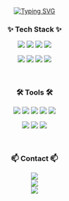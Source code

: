 <div align="center">
  <a href="https://git.io/typing-svg">
    <img src="https://readme-typing-svg.demolab.com?font=Fira+Code&size=25&pause=1000&color=F7F7F7&background=FFFFFF00&width=435&lines=Welcome+to+YeongShik's+github+!" alt="Typing SVG" />
  </a>
</div>

<h3 align="center"> ✨ Tech Stack ✨ </h3>
<p align="center">
   <img src="https://img.shields.io/badge/macOS-000000?style=for-the-badge&logo=apple&logoColor=white" />
  <img src="https://img.shields.io/badge/Windows-0078D6?style=for-the-badge&logo=windows&logoColor=white" />
  <img src="https://img.shields.io/badge/JavaScript-F7DF1E?style=for-the-badge&logo=javascript&logoColor=black" />
  <img src="https://img.shields.io/badge/TensorFlow-FF6F00?style=for-the-badge&logo=tensorflow&logoColor=white" />
</p>
<p align="center">
  <img src="https://img.shields.io/badge/Python-3776AB?style=for-the-badge&logo=python&logoColor=white" />
  <img src="https://img.shields.io/badge/Pandas-150458?style=for-the-badge&logo=pandas&logoColor=white" />
  <img src="https://img.shields.io/badge/NumPy-013243?style=for-the-badge&logo=numpy&logoColor=white" />
  <img src="https://img.shields.io/badge/Matplotlib-008080?style=for-the-badge&logo=python&logoColor=white" />
</p>

<br>

<h3 align="center"> 🛠 Tools 🛠 </h3>
<p align="center">
  <img src="https://img.shields.io/badge/GitHub-181717?style=for-the-badge&logo=github&logoColor=white" />
  <img src="https://img.shields.io/badge/VS%20Code-007ACC?style=for-the-badge&logo=visual-studio-code&logoColor=white" />
  <img src="https://img.shields.io/badge/R-276DC3?style=for-the-badge&logo=r&logoColor=white" />
  <img src="https://img.shields.io/badge/Figma-F24E1E?style=for-the-badge&logo=figma&logoColor=white" />
  <img src="https://img.shields.io/badge/Notion-000000?style=for-the-badge&logo=notion&logoColor=white" />
</p>
<p align="center">
  <img src="https://img.shields.io/badge/Adobe%20Photoshop-31A8FF?style=for-the-badge&logo=adobe-photoshop&logoColor=white" />
  <img src="https://img.shields.io/badge/Logic%20Pro-000000?style=for-the-badge&logo=apple&logoColor=white" />
  <img src="https://img.shields.io/badge/Final%20Cut%20Pro-999999?style=for-the-badge&logo=apple&logoColor=white" />
</p>

<br>

<h3 align="center"> 📫 Contact 📫 </h3>
<p align="center">
  <a href="https://www.instagram.com/aceshik" target="_blank">
    <img src="https://img.shields.io/badge/ACESHIK-E4405F?style=for-the-badge&logo=instagram&logoColor=white" />
  </a>
  <br>
  <a href="https://blog.naver.com/aceshik" target="_blank">
    <img src="https://img.shields.io/badge/N%20BLOG-03C75A?style=for-the-badge&logo=naver&logoColor=white" />
  </a>
  <br>
  <a href="mailto:aceshik@gmail.com">
    <img src="https://img.shields.io/badge/GMAIL-D14836?style=for-the-badge&logo=gmail&logoColor=white" />
  </a>
</p>
